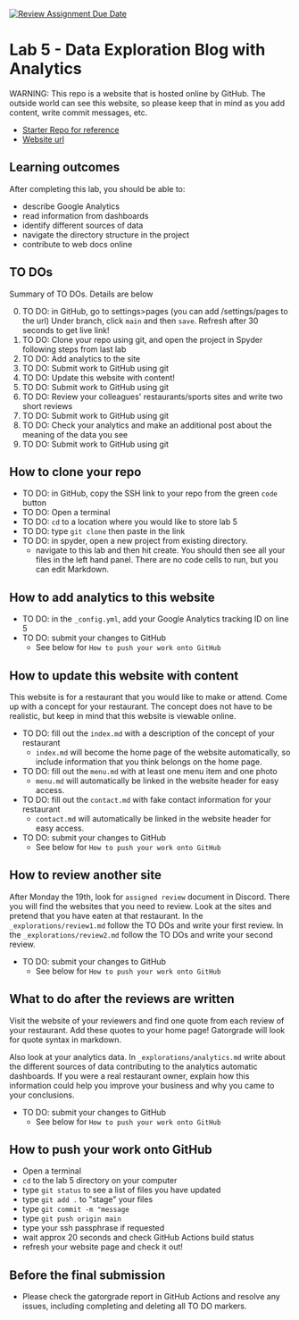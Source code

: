 [![Review Assignment Due Date](https://classroom.github.com/assets/deadline-readme-button-24ddc0f5d75046c5622901739e7c5dd533143b0c8e959d652212380cedb1ea36.svg)](https://classroom.github.com/a/RbaYQTOJ)
# Lab 5 - Data Exploration Blog with Analytics

WARNING: This repo is a website that is hosted online by GitHub. The outside
world can see this website, so please keep that in mind as you add
content, write commit messages, etc.

- [Starter Repo for reference](https://github.com/allegheny-college-cmpsc-105-spring-2024/lab05-resto-starter)
- [Website url](https://allegheny-college-cmpsc-105-spring-2024.github.io/lab05-resto-starter/)

## Learning outcomes

After completing this lab, you should be able to:

- describe Google Analytics
- read information from dashboards
- identify different sources of data
- navigate the directory structure in the project
- contribute to web docs online

## TO DOs

Summary of TO DOs. Details are below

0. TO DO: in GitHub, go to settings>pages (you can add /settings/pages to the url)
   Under branch, click  `main` and then `save`. Refresh after 30 seconds to get live link!
1. TO DO: Clone your repo using git, and open the project in Spyder
   following steps from last lab
2. TO DO: Add analytics to the site
3. TO DO: Submit work to GitHub using git
4. TO DO: Update this website with content!
5. TO DO: Submit work to GitHub using git
6. TO DO: Review your colleagues' restaurants/sports sites and write two short reviews
7. TO DO: Submit work to GitHub using git
8. TO DO: Check your analytics and make an additional post about the meaning of the data you see
9. TO DO: Submit work to GitHub using git

## How to clone your repo

- TO DO: in GitHub, copy the SSH link to your repo from the green `code` button
- TO DO: Open a terminal
- TO DO: `cd` to a location where you would like to store lab 5
- TO DO: type `git clone` then paste in the link
- TO DO: in spyder, open a new project from existing directory.
  - navigate to this lab and then hit create. You should then see all your files
    in the left hand panel. There are no code cells to run, but you can edit
    Markdown.

## How to add analytics to this website

- TO DO: in the `_config.yml`, add your Google Analytics tracking ID on line 5
- TO DO: submit your changes to GitHub
  - See below for `How to push your work onto GitHub`

## How to update this website with content

This website is for a restaurant that you would like to make or attend.
Come up with a concept for your restaurant. The concept does not have to be
realistic, but keep in mind that this website is viewable online.

- TO DO: fill out the `index.md` with a description of the concept of your restaurant
  - `index.md` will become the home page of the website automatically, so include
    information that you think belongs on the home page.
- TO DO: fill out the `menu.md` with at least one menu item and one photo
  - `menu.md` will automatically be linked in the website header for easy access.
- TO DO: fill out the `contact.md` with fake contact information for your restaurant
  - `contact.md` will automatically be linked in the website header for easy access.
- TO DO: submit your changes to GitHub
  - See below for `How to push your work onto GitHub`

## How to review another site

After Monday the 19th, look for `assigned review` document in Discord.
There you will find the websites that you need to review. Look at the sites and pretend
that you have eaten at that restaurant. In the `_explorations/review1.md` follow the
TO DOs and write your first review. In the `_explorations/review2.md` follow the TO DOs
and write your second review.

- TO DO: submit your changes to GitHub
  - See below for `How to push your work onto GitHub`

## What to do after the reviews are written

Visit the website of your reviewers and find one quote from each review of
your restaurant. Add these quotes to your home page! Gatorgrade will look
for quote syntax in markdown.

Also look at your analytics data. In `_explorations/analytics.md` write about the
different sources of data contributing to the analytics automatic dashboards.
If you were a real restaurant owner, explain how this information could help
you improve your business and why you came to your conclusions.

- TO DO: submit your changes to GitHub
  - See below for `How to push your work onto GitHub`

## How to push your work onto GitHub

- Open a terminal
- `cd` to the lab 5 directory on your computer
- type `git status` to see a list of files you have updated
- type `git add .` to "stage" your files
- type `git commit -m "message`
- type `git push origin main`
- type your ssh passphrase if requested
- wait approx 20 seconds and check GitHub Actions build status
- refresh your website page and check it out!

## Before the final submission

- Please check the gatorgrade report in GitHub Actions and resolve
  any issues, including completing and deleting all TO DO markers.
